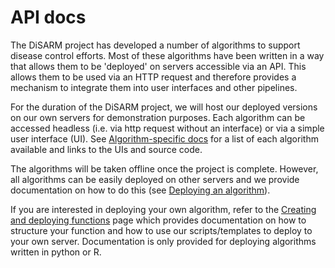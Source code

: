 # API docs

The DiSARM project has developed a number of algorithms to support disease control efforts. Most of these algorithms have been written in a way that allows them to be 'deployed' on servers accessible via an API. This allows them to be used via an HTTP request and therefore provides a mechanism to integrate them into user interfaces and other pipelines. 

For the duration of the DiSARM project, we will host our deployed versions on our own servers for demonstration purposes. Each algorithm can be accessed headless \(i.e. via http request without an interface\) or via a simple user interface \(UI\). See [Algorithm-specific docs](algorithm-specific-links.md) for a list of each algorithm available and links to the UIs and source code.

The algorithms will be taken offline once the project is complete. However, all algorithms can be easily deployed on other servers and we provide documentation on how to do this (see [Deploying an algorithm](https://docs.disarm.io/api-docs/creating-and-deploying-functions/deploying)).

If you are interested in deploying your own algorithm, refer to the [Creating and deploying functions](https://docs.disarm.io/api-docs/creating-and-deploying-functions) page which provides documentation on how to structure your function and how to use our scripts/templates to deploy to your own server. Documentation is only provided for deploying algorithms written in python or R. 



